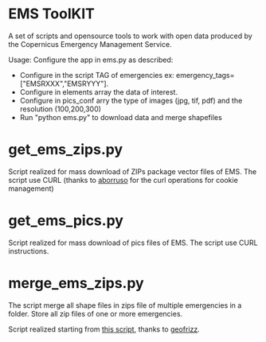 # EMS ToolKIT
A set of scripts and opensource tools to work with open data produced by the Copernicus Emergency Management Service.

Usage: Configure the app in ems.py as described:
- Configure in the script TAG of emergencies ex: emergency_tags=["EMSRXXX","EMSRYYY"].
- Configure in elements array the data of interest.
- Configure in pics_conf arry the type of images (jpg, tif, pdf) and the resolution (100,200,300)
- Run "python ems.py" to download data and merge shapefiles

# get_ems_zips.py

Script realized for mass download of ZIPs package vector files of EMS. The script use CURL (thanks to [aborruso](https://github.com/aborruso) for the curl operations for cookie management)

# get_ems_pics.py

Script realized for mass download of pics files of EMS. The script use CURL instructions.

# merge_ems_zips.py

The script merge all shape files in zips file of multiple emergencies in a folder. Store all zip files of one or more emergencies.

Script realized starting from [this script](https://github.com/emergenzeHack/terremotocentro_geodata/blob/gh-pages/CopernicusEMS/scripts/copernicus_EMSR.py), thanks to [geofrizz](https://github.com/geofrizz).

